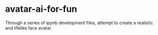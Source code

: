# avatar-ai-for-fun
Through a series of ipynb development files, attempt to create a realistic and lifelike face avatar.
